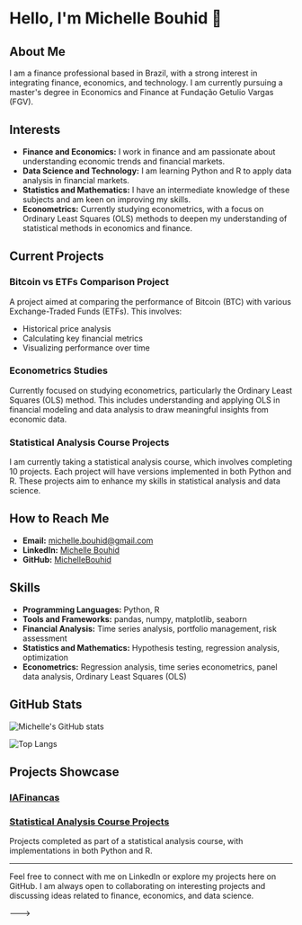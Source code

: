 # Hello, I'm Michelle Bouhid 👋

## About Me

I am a finance professional based in Brazil, with a strong interest in integrating finance, economics, and technology. I am currently pursuing a master's degree in Economics and Finance at Fundação Getulio Vargas (FGV).

## Interests

- **Finance and Economics:** I work in finance and am passionate about understanding economic trends and financial markets.
- **Data Science and Technology:** I am learning Python and R to apply data analysis in financial markets.
- **Statistics and Mathematics:** I have an intermediate knowledge of these subjects and am keen on improving my skills.
- **Econometrics:** Currently studying econometrics, with a focus on Ordinary Least Squares (OLS) methods to deepen my understanding of statistical methods in economics and finance.

## Current Projects

### Bitcoin vs ETFs Comparison Project
A project aimed at comparing the performance of Bitcoin (BTC) with various Exchange-Traded Funds (ETFs). This involves:
- Historical price analysis
- Calculating key financial metrics
- Visualizing performance over time

### Econometrics Studies
Currently focused on studying econometrics, particularly the Ordinary Least Squares (OLS) method. This includes understanding and applying OLS in financial modeling and data analysis to draw meaningful insights from economic data.

### Statistical Analysis Course Projects
I am currently taking a statistical analysis course, which involves completing 10 projects. Each project will have versions implemented in both Python and R. These projects aim to enhance my skills in statistical analysis and data science.

## How to Reach Me

- **Email:** [michelle.bouhid@gmail.com](mailto:michelle.bouhid@gmail.com)
- **LinkedIn:** [Michelle Bouhid](https://www.linkedin.com/in/michelle-bouhid-880001156/)
- **GitHub:** [MichelleBouhid](https://github.com/MichelleBouhid)

## Skills

- **Programming Languages:** Python, R
- **Tools and Frameworks:** pandas, numpy, matplotlib, seaborn
- **Financial Analysis:** Time series analysis, portfolio management, risk assessment
- **Statistics and Mathematics:** Hypothesis testing, regression analysis, optimization
- **Econometrics:** Regression analysis, time series econometrics, panel data analysis, Ordinary Least Squares (OLS)

## GitHub Stats

![Michelle's GitHub stats](https://github-readme-stats.vercel.app/api?username=MichelleBouhid&show_icons=true&theme=radical)

![Top Langs](https://github-readme-stats.vercel.app/api/top-langs/?username=MichelleBouhid&layout=compact&theme=radical)

## Projects Showcase

### [IAFinancas](https://github.com/MichelleBouhid/IAFinancas.git)

### [Statistical Analysis Course Projects](https://github.com/MichelleBouhid/StatisticalAnalysisCourse.git)
Projects completed as part of a statistical analysis course, with implementations in both Python and R.


---

Feel free to connect with me on LinkedIn or explore my projects here on GitHub. I am always open to collaborating on interesting projects and discussing ideas related to finance, economics, and data science.




--->
